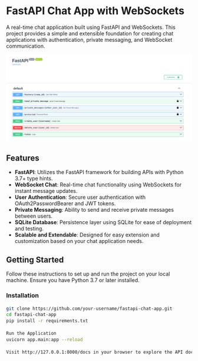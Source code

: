 # FastAPI Chat App with WebSockets

A real-time chat application built using FastAPI and WebSockets. This project provides a simple and extensible foundation for creating chat applications with authentication, private messaging, and WebSocket communication.

![FastAPI Chat App](docs.png)

## Features

- **FastAPI**: Utilizes the FastAPI framework for building APIs with Python 3.7+ type hints.
- **WebSocket Chat**: Real-time chat functionality using WebSockets for instant message updates.
- **User Authentication**: Secure user authentication with OAuth2PasswordBearer and JWT tokens.
- **Private Messaging**: Ability to send and receive private messages between users.
- **SQLite Database**: Persistence layer using SQLite for ease of deployment and testing.
- **Scalable and Extendable**: Designed for easy extension and customization based on your chat application needs.

## Getting Started

Follow these instructions to set up and run the project on your local machine. Ensure you have Python 3.7 or later installed.

### Installation

```bash
git clone https://github.com/your-username/fastapi-chat-app.git
cd fastapi-chat-app
pip install -r requirements.txt

Run the Application
uvicorn app.main:app --reload

Visit http://127.0.0.1:8000/docs in your browser to explore the API documentation.
